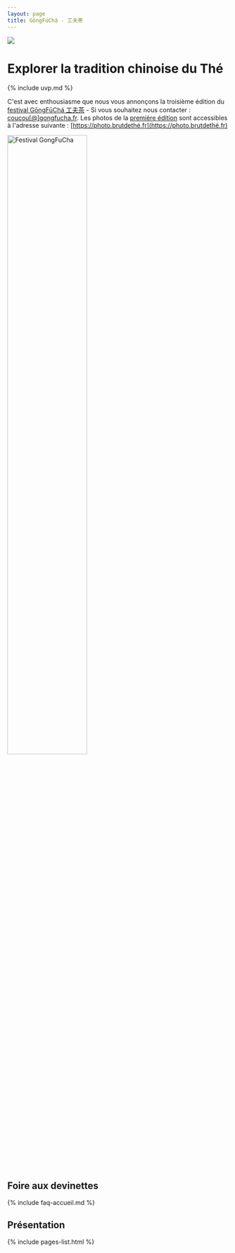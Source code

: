```yaml
---
layout: page
title: GōngFūChá - 工夫茶
---
```


![](/assets/media/accueil_2.jpg)

# Explorer la tradition chinoise du Thé

{% include uvp.md %}

C'est avec enthousiasme que nous vous annonçons la troisième édition du [festival GōngFūChá 工夫茶](https://festival.gongfucha.fr) - Si vous souhaitez nous contacter : <a href="mailto:coucou@gongfucha.fr">coucou[@]gongfucha.fr</a>. Les photos de la [première édition](https://festival.gongfucha.fr/2022) sont accessibles à l'adresse suivante : [https://photo.brutdethé.fr](https://photo.brutdethé.fr)

[<img src="https://festival.gongfucha.fr/assets/images/affiche-gongfucha-2025.jpg" alt="Festival GongFuCha" width="60%" />](https://festival.gongfucha.fr)

## Foire aux devinettes 

{% include faq-accueil.md %}

## Présentation

{% include pages-list.html %}
